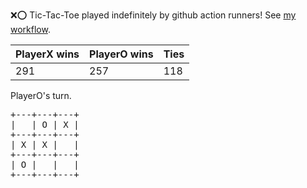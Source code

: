 :x::o: Tic-Tac-Toe played indefinitely by github action runners! See [my workflow](.github/workflows/play.yaml).

|PlayerX wins|PlayerO wins|Ties|
|-|-|-|
|291|257|118|

PlayerO's turn.

<pre>
+---+---+---+
|   | O | X |
+---+---+---+
| X | X |   |
+---+---+---+
| O |   |   |
+---+---+---+
</pre>